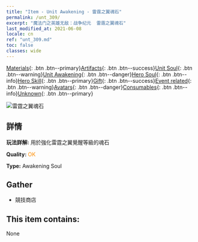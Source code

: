 ```yaml
---
title: "Item - Unit Awakening - 雷霆之翼魂石"
permalink: /unt_309/
excerpt: "魔法门之英雄无敌：战争纪元  雷霆之翼魂石"
last_modified_at: 2021-06-08
locale: cn
ref: "unt_309.md"
toc: false
classes: wide
---
```

 [Materials](/ItemsCN/){: .btn .btn--primary}[Artifacts](/ItemsCN/Artifacts/){: .btn .btn--success}[Unit Soul](/ItemsCN/UnitSoul/){: .btn .btn--warning}[Unit Awakening](/ItemsCN/UnitAwakening/){: .btn .btn--danger}[Hero Soul](/ItemsCN/HeroSoul/){: .btn .btn--info}[Hero Skill](/ItemsCN/HeroSkill/){: .btn .btn--primary}[Gift](/ItemsCN/Gift/){: .btn .btn--success}[Event related](/ItemsCN/Events/){: .btn .btn--warning}[Avatars](/ItemsCN/Avatars/){: .btn .btn--danger}[Consumables](/ItemsCN/Consumables/){: .btn .btn--info}[Unknown](/ItemsCN/Unknown/){: .btn .btn--primary}

 ![雷霆之翼魂石](/images/u/tia_leiniao.jpg)

## 詳情
 **玩法詳解:** 用於強化雷霆之翼覺醒等級的魂石

 **Quality:** <span style="color: #FF8C00">OK</span>

 **Type:** Awakening Soul

## Gather

*    競技商店 

## This item contains:

  None

